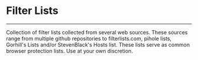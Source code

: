 # Filter Lists
---

  Collection of filter lists collected from several web sources. These sources range from multiple github repositories to filterlists.com, pihole lists, Gorhill's Lists and/or StevenBlack's Hosts list.
  These lists serve as common browser protection lists.
  Use at your own discretion.
